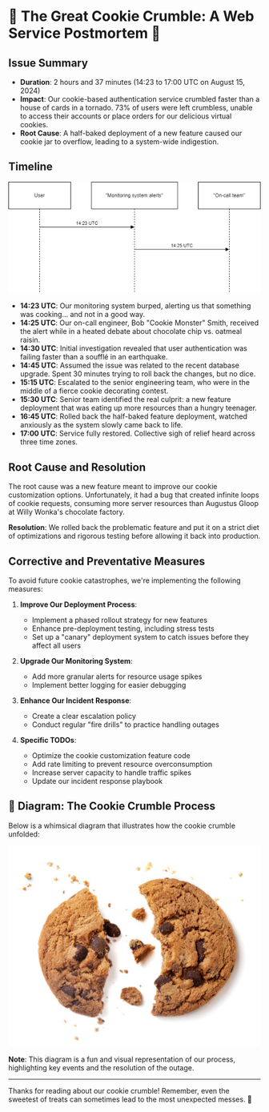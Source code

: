# 🍪 The Great Cookie Crumble: A Web Service Postmortem 🍪

## Issue Summary

- **Duration**: 2 hours and 37 minutes (14:23 to 17:00 UTC on August 15, 2024)
- **Impact**: Our cookie-based authentication service crumbled faster than a house of cards in a tornado. 73% of users were left crumbless, unable to access their accounts or place orders for our delicious virtual cookies.
- **Root Cause**: A half-baked deployment of a new feature caused our cookie jar to overflow, leading to a system-wide indigestion.

## Timeline

![Timeline of the Great Cookie Crumble](0x19-postmortem/pics/GitPhoto.png) <!-- Replace with actual diagram URL -->

- **14:23 UTC**: Our monitoring system burped, alerting us that something was cooking... and not in a good way.
- **14:25 UTC**: Our on-call engineer, Bob "Cookie Monster" Smith, received the alert while in a heated debate about chocolate chip vs. oatmeal raisin.
- **14:30 UTC**: Initial investigation revealed that user authentication was failing faster than a soufflé in an earthquake.
- **14:45 UTC**: Assumed the issue was related to the recent database upgrade. Spent 30 minutes trying to roll back the changes, but no dice.
- **15:15 UTC**: Escalated to the senior engineering team, who were in the middle of a fierce cookie decorating contest.
- **15:30 UTC**: Senior team identified the real culprit: a new feature deployment that was eating up more resources than a hungry teenager.
- **16:45 UTC**: Rolled back the half-baked feature deployment, watched anxiously as the system slowly came back to life.
- **17:00 UTC**: Service fully restored. Collective sigh of relief heard across three time zones.

## Root Cause and Resolution

The root cause was a new feature meant to improve our cookie customization options. Unfortunately, it had a bug that created infinite loops of cookie requests, consuming more server resources than Augustus Gloop at Willy Wonka's chocolate factory.

**Resolution**: We rolled back the problematic feature and put it on a strict diet of optimizations and rigorous testing before allowing it back into production.

## Corrective and Preventative Measures

To avoid future cookie catastrophes, we're implementing the following measures:

1. **Improve Our Deployment Process**:
   - Implement a phased rollout strategy for new features
   - Enhance pre-deployment testing, including stress tests
   - Set up a "canary" deployment system to catch issues before they affect all users

2. **Upgrade Our Monitoring System**:
   - Add more granular alerts for resource usage spikes
   - Implement better logging for easier debugging

3. **Enhance Our Incident Response**:
   - Create a clear escalation policy
   - Conduct regular "fire drills" to practice handling outages

4. **Specific TODOs**:
   - Optimize the cookie customization feature code
   - Add rate limiting to prevent resource overconsumption
   - Increase server capacity to handle traffic spikes
   - Update our incident response playbook

## 🎨 Diagram: The Cookie Crumble Process

Below is a whimsical diagram that illustrates how the cookie crumble unfolded:

![Cookie Crumble Diagram](https://github.com/Ort1z/alx-system_engineering-devops/blob/d302fde5eda46a3cc00861d4c6d6d18d1c3ca858/0x19-postmortem/pics/cp.jpg) <!-- Replace with actual diagram URL -->

**Note**: This diagram is a fun and visual representation of our process, highlighting key events and the resolution of the outage.

---

Thanks for reading about our cookie crumble! Remember, even the sweetest of treats can sometimes lead to the most unexpected messes. 🍪
